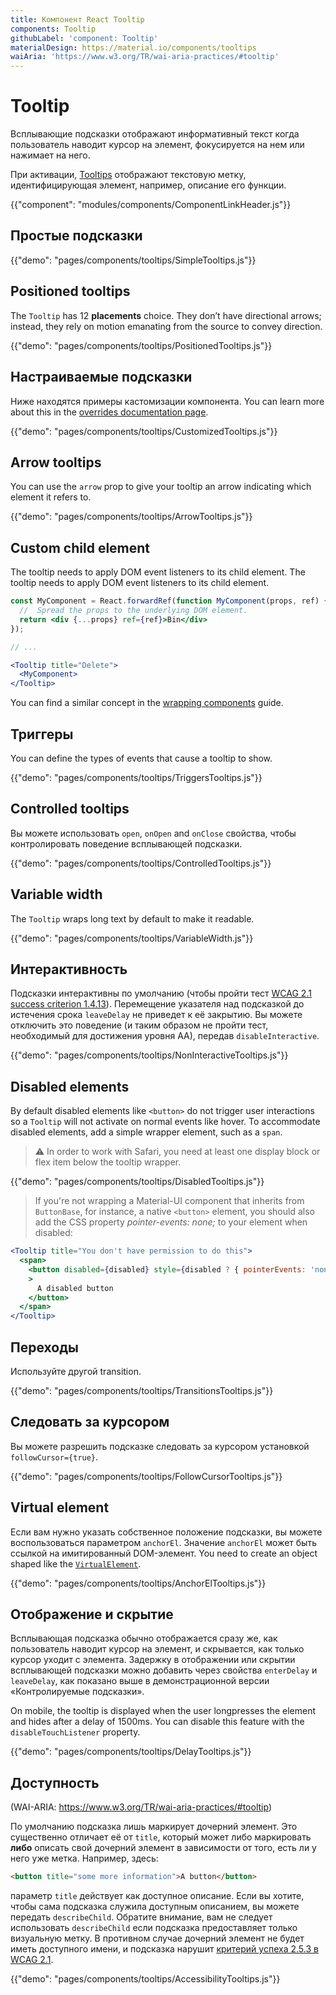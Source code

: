 ```yaml
---
title: Компонент React Tooltip
components: Tooltip
githubLabel: 'component: Tooltip'
materialDesign: https://material.io/components/tooltips
waiAria: 'https://www.w3.org/TR/wai-aria-practices/#tooltip'
---
```


# Tooltip

<p class="description">Всплывающие подсказки отображают информативный текст когда пользователь наводит курсор на элемент, фокусируется на нем или нажимает на него.</p>

При активации, [Tooltips](https://material.io/design/components/tooltips.html) отображают текстовую метку, идентифицирующая элемент, например, описание его функции.

{{"component": "modules/components/ComponentLinkHeader.js"}}

## Простые подсказки

{{"demo": "pages/components/tooltips/SimpleTooltips.js"}}

## Positioned tooltips

The `Tooltip` has 12 **placements** choice. They don’t have directional arrows; instead, they rely on motion emanating from the source to convey direction.

{{"demo": "pages/components/tooltips/PositionedTooltips.js"}}

## Настраиваемые подсказки

Ниже находятся примеры кастомизации компонента. You can learn more about this in the [overrides documentation page](/customization/components/).

{{"demo": "pages/components/tooltips/CustomizedTooltips.js"}}

## Arrow tooltips

You can use the `arrow` prop to give your tooltip an arrow indicating which element it refers to.

{{"demo": "pages/components/tooltips/ArrowTooltips.js"}}

## Custom child element

The tooltip needs to apply DOM event listeners to its child element. The tooltip needs to apply DOM event listeners to its child element.

```jsx
const MyComponent = React.forwardRef(function MyComponent(props, ref) {
  //  Spread the props to the underlying DOM element.
  return <div {...props} ref={ref}>Bin</div>
});

// ...

<Tooltip title="Delete">
  <MyComponent>
</Tooltip>
```

You can find a similar concept in the [wrapping components](/guides/composition/#wrapping-components) guide.

## Триггеры

You can define the types of events that cause a tooltip to show.

{{"demo": "pages/components/tooltips/TriggersTooltips.js"}}

## Controlled tooltips

Вы можете использовать `open`, `onOpen` and `onClose` свойства, чтобы контролировать поведение всплывающей подсказки.

{{"demo": "pages/components/tooltips/ControlledTooltips.js"}}

## Variable width

The `Tooltip` wraps long text by default to make it readable.

{{"demo": "pages/components/tooltips/VariableWidth.js"}}

## Интерактивность

Подсказки интерактивны по умолчанию (чтобы пройти тест [WCAG 2.1 success criterion 1.4.13](https://www.w3.org/TR/WCAG21/#content-on-hover-or-focus)). Перемещение указателя над подсказкой до истечения срока `leaveDelay` не приведет к её закрытию. Вы можете отключить это поведение (и таким образом не пройти тест, необходимый для достижения уровня АА), передав `disableInteractive`.

{{"demo": "pages/components/tooltips/NonInteractiveTooltips.js"}}

## Disabled elements

By default disabled elements like `<button>` do not trigger user interactions so a `Tooltip` will not activate on normal events like hover. To accommodate disabled elements, add a simple wrapper element, such as a `span`.

> ⚠️ In order to work with Safari, you need at least one display block or flex item below the tooltip wrapper.

{{"demo": "pages/components/tooltips/DisabledTooltips.js"}}

> If you're not wrapping a Material-UI component that inherits from `ButtonBase`, for instance, a native `<button>` element, you should also add the CSS property *pointer-events: none;* to your element when disabled:

```jsx
<Tooltip title="You don't have permission to do this">
  <span>
    <button disabled={disabled} style={disabled ? { pointerEvents: 'none' } : {}}
    >
      A disabled button
    </button>
  </span>
</Tooltip>
```

## Переходы

Используйте другой transition.

{{"demo": "pages/components/tooltips/TransitionsTooltips.js"}}

## Следовать за курсором

Вы можете разрешить подсказке следовать за курсором установкой `followCursor={true}`.

{{"demo": "pages/components/tooltips/FollowCursorTooltips.js"}}

## Virtual element

Если вам нужно указать собственное положение подсказки, вы можете воспользоваться параметром `anchorEl`. Значение `anchorEl` может быть ссылкой на имитированный DOM-элемент. You need to create an object shaped like the [`VirtualElement`](https://popper.js.org/docs/v2/virtual-elements/).

{{"demo": "pages/components/tooltips/AnchorElTooltips.js"}}

## Отображение и скрытие

Всплывающая подсказка обычно отображается сразу же, как пользователь наводит курсор на элемент, и скрывается, как только курсор уходит с элемента. Задержку в отображении или скрытии всплывающей подсказки можно добавить через свойства `enterDelay` и `leaveDelay`, как показано выше в демонстрационной версии «Контролируемые подсказки».

On mobile, the tooltip is displayed when the user longpresses the element and hides after a delay of 1500ms. You can disable this feature with the `disableTouchListener` property.

{{"demo": "pages/components/tooltips/DelayTooltips.js"}}

## Доступность

(WAI-ARIA: https://www.w3.org/TR/wai-aria-practices/#tooltip)

По умолчанию подсказка лишь маркирует дочерний элемент. Это существенно отличает её от `title`, который может либо маркировать **либо** описать свой дочерний элемент в зависимости от того, есть ли у него уже метка. Например, здесь:

```html
<button title="some more information">A button</button>
```

параметр `title` действует как доступное описание. Если вы хотите, чтобы сама подсказка служила доступным описанием, вы можете передать `describeChild`. Обратите внимание, вам не следует использовать `describeChild` если подсказка предоставляет только визуальную метку. В противном случае дочерний элемент не будет иметь доступного имени, и подсказка нарушит [критерий успеха 2.5.3 в WCAG 2.1](https://www.w3.org/WAI/WCAG21/Understanding/label-in-name.html).

{{"demo": "pages/components/tooltips/AccessibilityTooltips.js"}}

